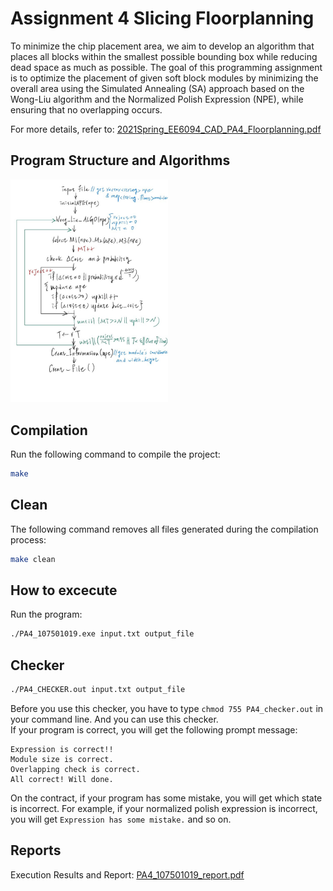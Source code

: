 # Assignment 4 Slicing Floorplanning
To minimize the chip placement area, we aim to develop an algorithm that places all blocks within the smallest possible bounding box while reducing dead space as much as possible. The goal of this programming assignment is to optimize the placement of given soft block modules by minimizing the overall area using the Simulated Annealing (SA) approach based on the Wong-Liu algorithm and the Normalized Polish Expression (NPE), while ensuring that no overlapping occurs.
  
For more details, refer to: [2021Spring_EE6094_CAD_PA4_Floorplanning.pdf](2021Spring_EE6094_CAD_PA4_Floorplanning.pdf)

## Program Structure and Algorithms
<img src="https://github.com/TzuHsiang417/CAD-for-VLSI-Design/blob/main/Slicing%20Floorplanning/picture/Program_Structure.jpg" width="50%">

## Compilation
Run the following command to compile the project:
```sh
make
```

## Clean
The following command removes all files generated during the compilation process:
```sh
make clean
```

## How to excecute
Run the program: 
```sh
./PA4_107501019.exe input.txt output_file
```

## Checker
```sh
./PA4_CHECKER.out input.txt output_file
```
Before you use this checker, you have to type `chmod 755 PA4_checker.out` in your command line. And you can use this checker.  
If your program is correct, you will get the following prompt message:
```
Expression is correct!!
Module size is correct.
Overlapping check is correct.
All correct! Will done.
```
On the contract, if your program has some mistake, you will get which state is incorrect. 
For example, if your normalized polish expression is incorrect, you will get `Expression has some mistake.` and so on.

## Reports
Execution Results and Report: 
[PA4_107501019_report.pdf](PA4_107501019_report.pdf)
